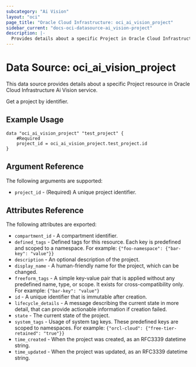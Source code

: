 ```yaml
---
subcategory: "Ai Vision"
layout: "oci"
page_title: "Oracle Cloud Infrastructure: oci_ai_vision_project"
sidebar_current: "docs-oci-datasource-ai_vision-project"
description: |-
  Provides details about a specific Project in Oracle Cloud Infrastructure Ai Vision service
---
```


# Data Source: oci_ai_vision_project
This data source provides details about a specific Project resource in Oracle Cloud Infrastructure Ai Vision service.

Get a project by identifier.

## Example Usage

```hcl
data "oci_ai_vision_project" "test_project" {
	#Required
	project_id = oci_ai_vision_project.test_project.id
}
```

## Argument Reference

The following arguments are supported:

* `project_id` - (Required) A unique project identifier.


## Attributes Reference

The following attributes are exported:

* `compartment_id` - A compartment identifier.
* `defined_tags` - Defined tags for this resource. Each key is predefined and scoped to a namespace. For example: `{"foo-namespace": {"bar-key": "value"}}` 
* `description` - An optional description of the project.
* `display_name` - A human-friendly name for the project, which can be changed.
* `freeform_tags` - A simple key-value pair that is applied without any predefined name, type, or scope. It exists for cross-compatibility only. For example: `{"bar-key": "value"}` 
* `id` - A unique identifier that is immutable after creation.
* `lifecycle_details` - A message describing the current state in more detail, that can provide actionable information if creation failed.
* `state` - The current state of the project.
* `system_tags` - Usage of system tag keys. These predefined keys are scoped to namespaces. For example: `{"orcl-cloud": {"free-tier-retained": "true"}}` 
* `time_created` - When the project was created, as an RFC3339 datetime string.
* `time_updated` - When the project was updated, as an RFC3339 datetime string.

